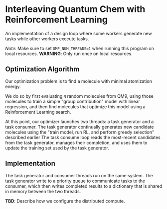 # Interleaving Quantum Chem with Reinforcement Learning

An implementation of a design loop where some workers generate new tasks while
other workers execute tasks.

*Note*: Make sure to set `OMP_NUM_THREADS=1` when running this program on local resources.
**WARNING**: Only run once on local resources.

## Optimization Algorithm

Our optimization problem is to find a molecule with minimal atomization energy.

We do so by first evaluating `N` random molecules from QM9, using those molecules
to train a simple "group contribution" model with linear regression, and then
find molecules that optimize this model using a Reinforcement Learning search.

At this point, our optimizer launches two threads: a task generator and 
a task consumer.
The task generator continually generates new candidate molecules using the
"train model, run RL, and perform greedy selection" described earlier
The task consume loop reads the most-recent candidates from the task generator, 
manages their completion, and uses them to update the training set
used by the task generator.

## Implementation

The task generator and consumer threads run on the same system.
The task generator write to a priority queue to communicate tasks to 
the consumer, which then writes completed results to a dictionary 
that is shared in memory between the two threads. 

**TBD**: Describe how we configure the distributed compute.


 